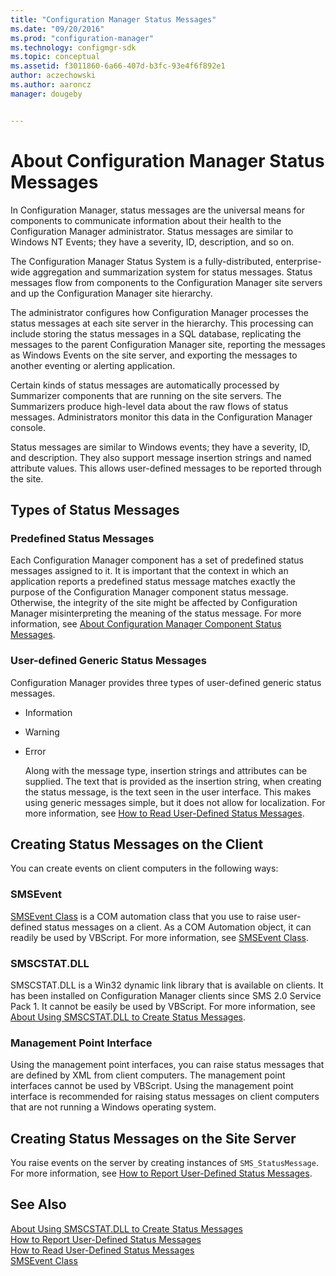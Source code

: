 ```yaml
---
title: "Configuration Manager Status Messages"
ms.date: "09/20/2016"
ms.prod: "configuration-manager"
ms.technology: configmgr-sdk
ms.topic: conceptual
ms.assetid: f3011860-6a66-407d-b3fc-93e4f6f892e1
author: aczechowski
ms.author: aaroncz
manager: dougeby


---
```

# About Configuration Manager Status Messages
In Configuration Manager, status messages are the universal means for components to communicate information about their health to the Configuration Manager administrator. Status messages are similar to Windows NT Events; they have a severity, ID, description, and so on.  

 The Configuration Manager Status System is a fully-distributed, enterprise-wide aggregation and summarization system for status messages. Status messages flow from components to the Configuration Manager site servers and up the Configuration Manager site hierarchy.  

 The administrator configures how Configuration Manager processes the status messages at each site server in the hierarchy. This processing can include storing the status messages in a SQL database, replicating the messages to the parent Configuration Manager site, reporting the messages as Windows Events on the site server, and exporting the messages to another eventing or alerting application.  

 Certain kinds of status messages are automatically processed by Summarizer components that are running on the site servers. The Summarizers produce high-level data about the raw flows of status messages. Administrators monitor this data in the Configuration Manager console.  

 Status messages are similar to Windows events; they have a severity, ID, and description. They also support message insertion strings and named attribute values. This allows user-defined messages to be reported through the site.  

## Types of Status Messages  

### Predefined Status Messages  
 Each Configuration Manager component has a set of predefined status messages assigned to it. It is important that the context in which an application reports a predefined status message matches exactly the purpose of the Configuration Manager component status message. Otherwise, the integrity of the site might be affected by Configuration Manager misinterpreting the meaning of the status message. For more information, see [About Configuration Manager Component Status Messages](../../../../develop/core/servers/manage/about-configuration-manager-component-status-messages.md).  

### User-defined Generic Status Messages  
 Configuration Manager provides three types of user-defined generic status messages.  

- Information  

- Warning  

- Error  

  Along with the message type, insertion strings and attributes can be supplied. The text that is provided as the insertion string, when creating the status message, is the text seen in the user interface. This makes using generic messages simple, but it does not allow for localization. For more information, see [How to Read User-Defined Status Messages](../../../../develop/core/servers/manage/how-to-read-user-defined-status-messages.md).  

## Creating Status Messages on the Client  
 You can create events on client computers in the following ways:  

### SMSEvent  
 [SMSEvent Class](../../../../develop/reference/core/servers/manage/smsevent-class.md) is a COM automation class that you use to raise user-defined status messages on a client. As a COM Automation object, it can readily be used by VBScript. For more information, see [SMSEvent Class](../../../../develop/reference/core/servers/manage/smsevent-class.md).  

### SMSCSTAT.DLL  
 SMSCSTAT.DLL is a Win32 dynamic link library that is available on clients. It has been installed on Configuration Manager clients since SMS 2.0 Service Pack 1. It cannot be easily be used by VBScript. For more information, see [About Using SMSCSTAT.DLL to Create Status Messages](../../../../develop/core/servers/manage/about-using-smscstat.dll-to-create-status-messages.md).  

### Management Point Interface  
 Using the management point interfaces, you can raise status messages that are defined by XML from client computers. The management point interfaces cannot be used by VBScript. Using the management point interface is recommended for raising status messages on client computers that are not running a Windows operating system.  

## Creating Status Messages on the Site Server  
 You raise events on the server by creating instances of `SMS_StatusMessage`. For more information, see [How to Report User-Defined Status Messages](../../../../develop/core/servers/manage/how-to-report-user-defined-status-messages.md).  

## See Also  
 [About Using SMSCSTAT.DLL to Create Status Messages](../../../../develop/core/servers/manage/about-using-smscstat.dll-to-create-status-messages.md)   
 [How to Report User-Defined Status Messages](../../../../develop/core/servers/manage/how-to-report-user-defined-status-messages.md)   
 [How to Read User-Defined Status Messages](../../../../develop/core/servers/manage/how-to-read-user-defined-status-messages.md)   
 [SMSEvent Class](../../../../develop/reference/core/servers/manage/smsevent-class.md)
